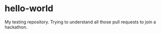 # hello-world
My testing repository.
Trying to understand all those pull requests to join a hackathon.

